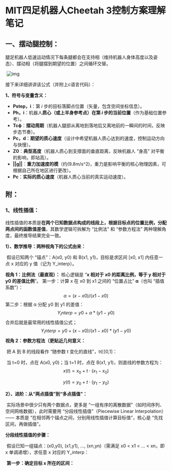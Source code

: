 # **MIT四足机器人Cheetah 3控制方案理解笔记**

## **一、摆动腿控制：**

​		腿足机器人低速运动情况下每条腿都会在支持相（维持机器人身体高度以及姿态）、摆动相（将腿摆到期望的位置）之间循环交替。

​		![img](https://pica.zhimg.com/v2-a17c49a80ee81ea490f4e76dafc3d702_1440w.jpg)

接下来详细讲讲该公式（并附上c语言代码）：

**1、符号与变量含义：**

- **Pstep，i**：第 *i* 步的目标落脚点位置（矢量，包含空间坐标信息）。
- **Ph，i**：机器人**质心（或上半身参考点）在第 *i* 步的当前位置**（作为基础位置参考）。
- **Tcϕ**：**摆动周期**（机器人腿部从离地到落地后又离地前的一瞬间的时间，反映步态节奏）。
- **Pc，d**：**期望的质心速度**（设计中希望机器人质心达到的速度，控制运动方向与快慢）。
- **Z0**：**典型高度**（机器人质心到支撑面的垂直距离，反映机器人 “身高” 对平衡的影响，即站高）。
- **||g||**：**重力加速度的模**（约\(9.8m/s^2\)，重力是影响平衡的核心物理因素，可根据自己所在地区进行更改）。
- **Pc**：**实际的质心速度**（机器人质心当前的真实运动速度）。

















## **附：**

### **1、线性插值：**

​		线性插值的本质是**在两个已知数据点构成的线段上，根据目标点的位置比例，分配两点间的函数值差值**，其数学逻辑可拆解为 “比例法” 和 “参数方程法” 两种理解角度，最终推导结果完全一致。

**1）、数学推导：两种视角下的公式由来：**

​		假设已知两个 “锚点”：A(x0, y0) 和 B(x1, y1)，目标是求区间 [x0, x1] 内任意一点 x 对应的 y 值（记为 Y_interp）。

**视角 1：比例法（最直观）：**
		核心逻辑是 “**x 相对于 x0 的距离比例，等于 y 相对于 y0 的差值比例**”。
		第一步：计算 x 在 x0 到 x1 之间的 “位置占比” **α**（也叫 “插值系数”）：
$$
α = (x - x0)/(x1 - x0)
$$
​		第二步：根据 α 分配 y0 到 y1 的差值：
$$
Y_interp = y0 + α*(y1 - y0)
$$
​		合并后就是最常用的线性插值公式；
$$
Y_interp = y0 + (x - x0)/(x1 - x0)*(y1 - y0)
$$
**视角 2：参数方程法（更贴近几何意义：**

​		把 A 到 B 的线段看作 “随参数 t 变化的直线”，t∈[0,1]：

​		当  t=0 时，点在 A(x0, y0)；当 t=1 时，点在 B(x1, y1)，则直线的参数方程为：
$$
x(t) = x_0 + t \cdot (x_1 - x_0)
$$

$$
y(t) = y_0 + t \cdot (y_1 - y_0)
$$



**2）、进阶：从“两点插值”到“多点插值”：**

​		实际场景中很少只有两个数据点，更多是 “一组有序的离散数据”（如时间序列、空间网格数据），此时需要用 “分段线性插值”（Piecewise Linear Interpolation）—— 本质是 “在相邻两个锚点之间，分别用线性插值计算目标值”，核心是 “先找区间，再做插值”。

**分段线性插值的步骤：**

​		假设已知一组锚点：(x0,y0), (x1,y1), ..., (xn,yn)（需满足 x0 < x1 < ... < xn，即 x 单调递增），求任意 x 对应的 Y_interp：

​	**第一步：确定目标 x 所在的区间：**

​		